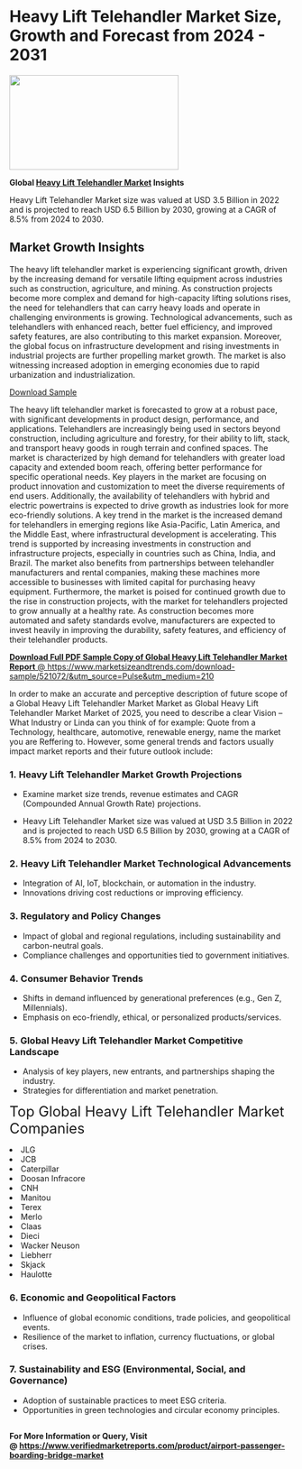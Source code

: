 <H1>Heavy Lift Telehandler Market Size, Growth and Forecast from 2024 - 2031</H1><img class="aligncenter size-medium wp-image-584254" src="https://thirdeyenews.in/wp-content/uploads/2024/09/Global-Market-Research-300x168.jpeg" alt="" width="300" height="168" /><p><strong>Global&nbsp;<a href="https://www.marketsizeandtrends.com/download-sample/521072/&amp;utm_source=Pulse&amp;utm_medium=210">Heavy Lift Telehandler Market</a> Insights</strong></p><p>Heavy Lift Telehandler Market size was valued at USD 3.5 Billion in 2022 and is projected to reach USD 6.5 Billion by 2030, growing at a CAGR of 8.5% from 2024 to 2030.</p><p><h2>Market Growth Insights</h2> <p>The heavy lift telehandler market is experiencing significant growth, driven by the increasing demand for versatile lifting equipment across industries such as construction, agriculture, and mining. As construction projects become more complex and demand for high-capacity lifting solutions rises, the need for telehandlers that can carry heavy loads and operate in challenging environments is growing. Technological advancements, such as telehandlers with enhanced reach, better fuel efficiency, and improved safety features, are also contributing to this market expansion. Moreover, the global focus on infrastructure development and rising investments in industrial projects are further propelling market growth. The market is also witnessing increased adoption in emerging economies due to rapid urbanization and industrialization.</p> <p><a href="#">Download Sample</a></p> <p>The heavy lift telehandler market is forecasted to grow at a robust pace, with significant developments in product design, performance, and applications. Telehandlers are increasingly being used in sectors beyond construction, including agriculture and forestry, for their ability to lift, stack, and transport heavy goods in rough terrain and confined spaces. The market is characterized by high demand for telehandlers with greater load capacity and extended boom reach, offering better performance for specific operational needs. Key players in the market are focusing on product innovation and customization to meet the diverse requirements of end users. Additionally, the availability of telehandlers with hybrid and electric powertrains is expected to drive growth as industries look for more eco-friendly solutions. A key trend in the market is the increased demand for telehandlers in emerging regions like Asia-Pacific, Latin America, and the Middle East, where infrastructural development is accelerating. This trend is supported by increasing investments in construction and infrastructure projects, especially in countries such as China, India, and Brazil. The market also benefits from partnerships between telehandler manufacturers and rental companies, making these machines more accessible to businesses with limited capital for purchasing heavy equipment. Furthermore, the market is poised for continued growth due to the rise in construction projects, with the market for telehandlers projected to grow annually at a healthy rate. As construction becomes more automated and safety standards evolve, manufacturers are expected to invest heavily in improving the durability, safety features, and efficiency of their telehandler products. <p><a href="#"></p><p><span class=""><strong>Download Full PDF Sample Copy of Global Heavy Lift Telehandler Market Report</strong> @ <a href="https://www.marketsizeandtrends.com/download-sample/521072/&amp;utm_source=Pulse&amp;utm_medium=210" target="_blank">https://www.marketsizeandtrends.com/download-sample/521072/&amp;utm_source=Pulse&amp;utm_medium=210</a></span></p><p>In order to make an accurate and perceptive description of future scope of a Global&nbsp;Heavy Lift Telehandler Market Market as Global&nbsp;Heavy Lift Telehandler Market Market of 2025, you need to describe a clear Vision &ndash; What Industry or Linda can you think of for example: Quote from a Technology, healthcare, automotive, renewable energy, name the market you are Reffering to. However, some general trends and factors usually impact market reports and their future outlook include:</p><h3>1.&nbsp;<strong>Heavy Lift Telehandler Market Growth Projections</strong></h3><ul><li>Examine market size trends, revenue estimates and CAGR (Compounded Annual Growth Rate) projections.</li><li><p>Heavy Lift Telehandler Market size was valued at USD 3.5 Billion in 2022 and is projected to reach USD 6.5 Billion by 2030, growing at a CAGR of 8.5% from 2024 to 2030.</p></li></ul><h3>2.&nbsp;<strong>Heavy Lift Telehandler Market Technological Advancements</strong></h3><ul><li>Integration of AI, IoT, blockchain, or automation in the industry.</li><li>Innovations driving cost reductions or improving efficiency.</li></ul><h3>3.&nbsp;<strong>Regulatory and Policy Changes</strong></h3><ul><li>Impact of global and regional regulations, including sustainability and carbon-neutral goals.</li><li>Compliance challenges and opportunities tied to government initiatives.</li></ul><h3>4.&nbsp;<strong>Consumer Behavior Trends</strong></h3><ul><li>Shifts in demand influenced by generational preferences (e.g., Gen Z, Millennials).</li><li>Emphasis on eco-friendly, ethical, or personalized products/services.</li></ul><h3>5.&nbsp;<strong>Global Heavy Lift Telehandler Market Competitive Landscape</strong></h3><ul><li>Analysis of key players, new entrants, and partnerships shaping the industry.</li><li>Strategies for differentiation and market penetration.</li></ul><p data-pm-slice="1 1 []"><span style="color: inherit; font-family: inherit; font-size: 25px;">Top Global Heavy Lift Telehandler Market Companies</span></p><div class="" data-test-id=""><p><li>JLG</li><li> JCB</li><li> Caterpillar</li><li> Doosan Infracore</li><li> CNH</li><li> Manitou</li><li> Terex</li><li> Merlo</li><li> Claas</li><li> Dieci</li><li> Wacker Neuson</li><li> Liebherr</li><li> Skjack</li><li> Haulotte</li></p></div><h3>6.&nbsp;<strong>Economic and Geopolitical Factors</strong></h3><ul><li>Influence of global economic conditions, trade policies, and geopolitical events.</li><li>Resilience of the market to inflation, currency fluctuations, or global crises.</li></ul><h3>7.&nbsp;<strong>Sustainability and ESG (Environmental, Social, and Governance)</strong></h3><ul><li>Adoption of sustainable practices to meet ESG criteria.</li><li>Opportunities in green technologies and circular economy principles.</li></ul><h2><strong style="font-size: 14px;">For More Information or Query, Visit @&nbsp;</strong><a style="background-color: #ffffff; font-size: 14px;" href="https://www.marketsizeandtrends.com/report/heavy-lift-telehandler-market/" target="_blank">https://www.verifiedmarketreports.com/product/airport-passenger-boarding-bridge-market</a></h2>
